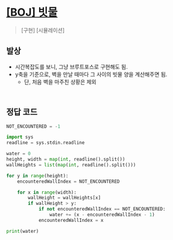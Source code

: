 # [[BOJ] 빗물](https://www.acmicpc.net/problem/14719)

> [구현] [시뮬레이션]

## 발상

- 시간복잡도를 보니, 그냥 브루트포스로 구현해도 됨.
- y축을 기준으로, 벽을 만날 때마다 그 사이의 빗물 양을 계산해주면 됨.
  - 단, 처음 벽을 마주친 상황은 제외

## <br>정답 코드

```python
NOT_ENCOUNTERED = -1

import sys
readline = sys.stdin.readline

water = 0
height, width = map(int, readline().split())
wallHeights = list(map(int, readline().split()))

for y in range(height):
    encounteredWallIndex = NOT_ENCOUNTERED

    for x in range(width):
        wallHeight = wallHeights[x]
        if wallHeight > y:
            if not encounteredWallIndex == NOT_ENCOUNTERED:
                water += (x - encounteredWallIndex - 1)
            encounteredWallIndex = x

print(water)
```

